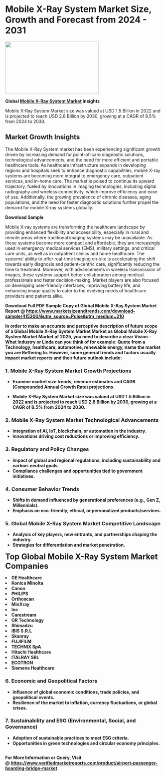 <H1>Mobile X-Ray System Market Size, Growth and Forecast from 2024 - 2031</H1><img class="aligncenter size-medium wp-image-584254" src="https://thirdeyenews.in/wp-content/uploads/2024/09/Global-Market-Research-300x168.jpeg" alt="" width="300" height="168" /><p><strong>Global&nbsp;<a href="https://www.marketsizeandtrends.com/download-sample/415200/&amp;utm_source=Pulse&amp;utm_medium=210">Mobile X-Ray System Market</a> Insights</strong></p><p>Mobile X-Ray System Market size was valued at USD 1.5 Billion in 2022 and is projected to reach USD 2.8 Billion by 2030, growing at a CAGR of 8.5% from 2024 to 2030.</p><p><h2>Market Growth Insights</h2> <p>The Mobile X-Ray System market has been experiencing significant growth driven by increasing demand for point-of-care diagnostic solutions, technological advancements, and the need for more efficient and portable healthcare tools. As healthcare infrastructure expands in developing regions and hospitals seek to enhance diagnostic capabilities, mobile X-ray systems are becoming more integral to emergency care, outpatient services, and in-home care. The market is poised to continue its upward trajectory, fueled by innovations in imaging technologies, including digital radiography and wireless connectivity, which improve efficiency and ease of use. Additionally, the growing prevalence of chronic diseases, aging populations, and the need for faster diagnostic solutions further propel the demand for mobile X-ray systems globally.</p> <p><strong>Download Sample</strong></p> <p>Mobile X-ray systems are transforming the healthcare landscape by providing enhanced flexibility and accessibility, especially in rural and remote areas where traditional imaging systems may be unavailable. As these systems become more compact and affordable, they are increasingly used in emergency medical services (EMS), military settings, and critical care units, as well as in outpatient clinics and home healthcare. The systems' ability to offer real-time imaging on-site is accelerating the shift towards early diagnosis and patient-centric care, significantly reducing the time to treatment. Moreover, with advancements in wireless transmission of images, these systems support better collaboration among medical professionals and faster decision-making. Market players are also focused on developing user-friendly interfaces, improving battery life, and enhancing image quality to cater to the evolving needs of healthcare providers and patients alike.</p> <p><strong></p><p><span class=""><strong>Download Full PDF Sample Copy of Global Mobile X-Ray System Market Report</strong> @ <a href="https://www.marketsizeandtrends.com/download-sample/415200/&amp;utm_source=Pulse&amp;utm_medium=210" target="_blank">https://www.marketsizeandtrends.com/download-sample/415200/&amp;utm_source=Pulse&amp;utm_medium=210</a></span></p><p>In order to make an accurate and perceptive description of future scope of a Global&nbsp;Mobile X-Ray System Market Market as Global&nbsp;Mobile X-Ray System Market Market of 2025, you need to describe a clear Vision &ndash; What Industry or Linda can you think of for example: Quote from a Technology, healthcare, automotive, renewable energy, name the market you are Reffering to. However, some general trends and factors usually impact market reports and their future outlook include:</p><h3>1.&nbsp;<strong>Mobile X-Ray System Market Growth Projections</strong></h3><ul><li>Examine market size trends, revenue estimates and CAGR (Compounded Annual Growth Rate) projections.</li><li><p>Mobile X-Ray System Market size was valued at USD 1.5 Billion in 2022 and is projected to reach USD 2.8 Billion by 2030, growing at a CAGR of 8.5% from 2024 to 2030.</p></li></ul><h3>2.&nbsp;<strong>Mobile X-Ray System Market Technological Advancements</strong></h3><ul><li>Integration of AI, IoT, blockchain, or automation in the industry.</li><li>Innovations driving cost reductions or improving efficiency.</li></ul><h3>3.&nbsp;<strong>Regulatory and Policy Changes</strong></h3><ul><li>Impact of global and regional regulations, including sustainability and carbon-neutral goals.</li><li>Compliance challenges and opportunities tied to government initiatives.</li></ul><h3>4.&nbsp;<strong>Consumer Behavior Trends</strong></h3><ul><li>Shifts in demand influenced by generational preferences (e.g., Gen Z, Millennials).</li><li>Emphasis on eco-friendly, ethical, or personalized products/services.</li></ul><h3>5.&nbsp;<strong>Global Mobile X-Ray System Market Competitive Landscape</strong></h3><ul><li>Analysis of key players, new entrants, and partnerships shaping the industry.</li><li>Strategies for differentiation and market penetration.</li></ul><p data-pm-slice="1 1 []"><span style="color: inherit; font-family: inherit; font-size: 25px;">Top Global Mobile X-Ray System Market Companies</span></p><div class="" data-test-id=""><p><li>GE Healthcare</li><li> Konica Minolta</li><li> Canon</li><li> PHILIPS</li><li> Orthoscan</li><li> MinXray</li><li> Inc</li><li> Carestream</li><li> OR Technology</li><li> Shimadzu</li><li> IBIS S.R.L</li><li> Skanray</li><li> FUJIFILM</li><li> TECHNIX SpA</li><li> Hitachi Healthcare</li><li> ITALRAY SRL</li><li> ECOTRON</li><li> Siemens Healthcare</li></p></div><h3>6.&nbsp;<strong>Economic and Geopolitical Factors</strong></h3><ul><li>Influence of global economic conditions, trade policies, and geopolitical events.</li><li>Resilience of the market to inflation, currency fluctuations, or global crises.</li></ul><h3>7.&nbsp;<strong>Sustainability and ESG (Environmental, Social, and Governance)</strong></h3><ul><li>Adoption of sustainable practices to meet ESG criteria.</li><li>Opportunities in green technologies and circular economy principles.</li></ul><h2><strong style="font-size: 14px;">For More Information or Query, Visit @&nbsp;</strong><a style="background-color: #ffffff; font-size: 14px;" href="https://www.marketsizeandtrends.com/report/mobile-x-ray-system-market/" target="_blank">https://www.verifiedmarketreports.com/product/airport-passenger-boarding-bridge-market</a></h2>
